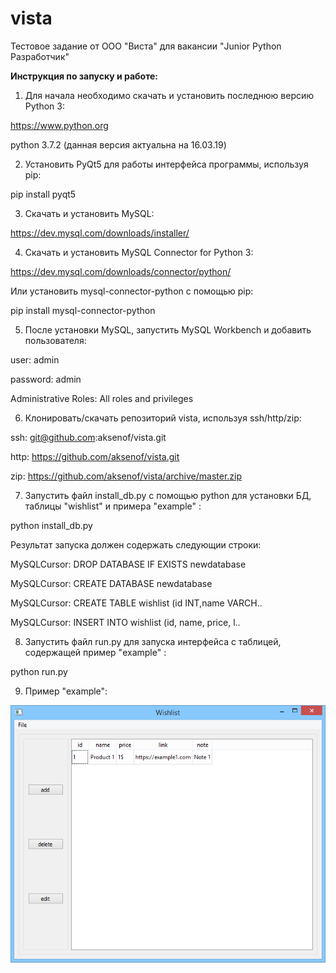 # vista
Тестовое задание от ООО "Виста" для вакансии "Junior Python Разработчик"

<b> Инструкция по запуску и работе: </b>

1. Для начала необходимо скачать и установить последнюю версию Python 3:

https://www.python.org

python 3.7.2 (данная версия актуальна на 16.03.19)

2. Установить PyQt5 для работы интерфейса программы, используя pip:

pip install pyqt5

3. Скачать и установить MySQL:

https://dev.mysql.com/downloads/installer/

4. Скачать и установить MySQL Connector for Python 3:

https://dev.mysql.com/downloads/connector/python/

Или установить mysql-connector-python с помощью pip:

pip install mysql-connector-python

5. После установки MySQL, запустить MySQL Workbench и добавить пользователя:

user: admin

password: admin

Administrative Roles: All roles and privileges

6. Клонировать/скачать репозиторий vista, используя ssh/http/zip:

ssh: git@github.com:aksenof/vista.git

http: https://github.com/aksenof/vista.git

zip: https://github.com/aksenof/vista/archive/master.zip

7. Запустить файл install_db.py с помощью python для установки БД, таблицы "wishlist" и примера "example" :

python install_db.py

Результат запуска должен содержать следующии строки:

MySQLCursor: DROP DATABASE IF EXISTS newdatabase

MySQLCursor: CREATE DATABASE newdatabase

MySQLCursor: CREATE TABLE wishlist (id INT,name VARCH..

MySQLCursor: INSERT INTO wishlist (id, name, price, l..

8. Запустить файл run.py для запуска интерфейса с таблицей, содержащей пример "example" :

python run.py

9. Пример "example":

![example](https://raw.githubusercontent.com/aksenof/vista/master/example.png)
